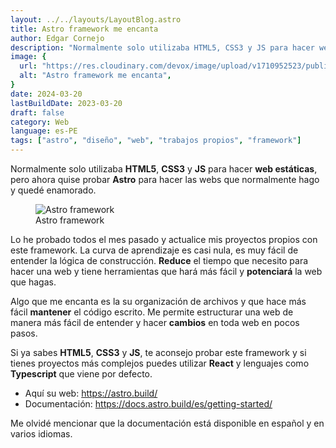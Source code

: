 ```yaml
---
layout: ../../layouts/LayoutBlog.astro
title: Astro framework me encanta
author: Edgar Cornejo
description: "Normalmente solo utilizaba HTML5, CSS3 y JS para hacer web estáticas, pero ahora quise probar Astro para hacer las webs que normalmente hago y quedé enamorado."
image: {
  url: "https://res.cloudinary.com/devox/image/upload/v1710952523/publicaciones/astro-framework-02_qgthfu.webp",
  alt: "Astro framework me encanta",
}
date: 2024-03-20
lastBuildDate: 2023-03-20
draft: false
category: Web
language: es-PE
tags: ["astro", "diseño", "web", "trabajos propios", "framework"]
---
```


Normalmente solo utilizaba **HTML5**, **CSS3** y **JS** para hacer **web estáticas**, pero ahora quise probar **Astro** para hacer las webs que normalmente hago y quedé enamorado.

<figure>
  <img src="https://res.cloudinary.com/devox/image/upload/v1710952521/publicaciones/astro-framework-01_ug17no.webp" alt="Astro framework"/>
  <figcaption>Astro framework</figcaption>
</figure>

Lo he probado todos el mes pasado y actualice mis proyectos propios con este framework. La curva de aprendizaje es casi nula, es muy fácil de entender la lógica de construcción. **Reduce** el tiempo que necesito para hacer una web y tiene herramientas que hará más fácil y **potenciará** la web que hagas.

Algo que me encanta es la su organización de archivos y que hace más fácil **mantener** el código escrito. Me permite estructurar una web de manera más fácil de entender y hacer **cambios** en toda web en pocos pasos.

Si ya sabes **HTML5**, **CSS3** y **JS**, te aconsejo probar este framework y si tienes proyectos más complejos puedes utilizar **React** y lenguajes como **Typescript** que viene por defecto.

- Aquí su web: <a href="https://astro.build/" title="Astro" target="_blank">https://astro.build/</a>
- Documentación: <a href="https://docs.astro.build/es/getting-started/" title="Astro documentación" target="_blank">https://docs.astro.build/es/getting-started/</a>


Me olvidé mencionar que la documentación está disponible en español y en varios idiomas.
